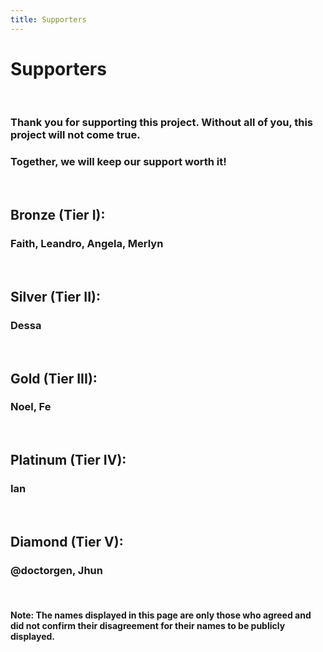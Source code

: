 ```yaml
---
title: Supporters
---
```


# Supporters

<br />

### Thank you for supporting this project. Without all of you, this project will not come true.

### Together, we will keep our support worth it!

<br />

## Bronze (Tier I): 

### Faith, Leandro, Angela, Merlyn

<br />

## Silver (Tier II): 

### Dessa

<br />

## Gold (Tier III): 

### Noel, Fe

<br />

## Platinum (Tier IV): 

### Ian

<br />

## Diamond (Tier V): 

### @doctorgen, Jhun

<br />

#### Note: The names displayed in this page are only those who agreed and did not confirm their disagreement for their names to be publicly displayed.


